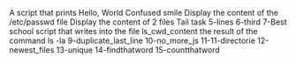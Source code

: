 A script that prints Hello, World
Confused smile
Display the content of the /etc/passwd file
Display the content of 2 files
Tail task
5-lines
6-third
7-Best school
script that writes into the file ls_cwd_content the result of the command ls -la
9-duplicate_last_line
10-no_more_js
11-11-directorie
12-newest_files
13-unique
14-findthatword
15-countthatword
